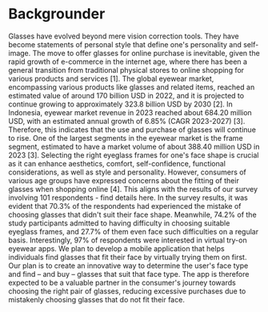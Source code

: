 # Backgrounder
Glasses have evolved beyond mere vision correction tools. They have become statements of personal style that define one's personality and self-image. The move to offer glasses for online purchase is inevitable, given the rapid growth of e-commerce in the internet age, where there has been a general transition from traditional physical stores to online shopping for various products and services [1]. The global eyewear market, encompassing various products like glasses and related items, reached an estimated value of around 170 billion USD in 2022, and it is projected to continue growing to approximately 323.8 billion USD by 2030 [2]. In Indonesia, eyewear market revenue in 2023 reached about 684.20 million USD, with an estimated annual growth of 6.85% (CAGR 2023-2027) [3]. Therefore, this indicates that the use and purchase of glasses will continue to rise. One of the largest segments in the eyewear market is the frame segment, estimated to have a market volume of about 388.40 million USD in 2023 [3]. Selecting the right eyeglass frames for one's face shape is crucial as it can enhance aesthetics, comfort, self-confidence, functional considerations, as well as style and personality. However, consumers of various age groups have expressed concerns about the fitting of their glasses when shopping online [4]. This aligns with the results of our survey involving 101 respondents - find details here. In the survey results, it was evident that 70.3% of the respondents had experienced the mistake of choosing glasses that didn't suit their face shape. Meanwhile, 74.2% of the study participants admitted to having difficulty in choosing suitable eyeglass frames, and 27.7% of them even face such difficulties on a regular basis. Interestingly, 97% of respondents were interested in virtual try-on eyewear apps. We plan to develop a mobile application that helps individuals find glasses that fit their face by virtually trying them on first. Our plan is to create an innovative way to determine the user's face type and find – and buy – glasses that suit that face type. The app is therefore expected to be a valuable partner in the consumer's journey towards choosing the right pair of glasses, reducing excessive purchases due to mistakenly choosing glasses that do not fit their face.




